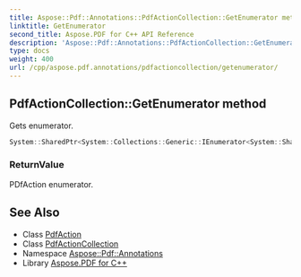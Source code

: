 ```yaml
---
title: Aspose::Pdf::Annotations::PdfActionCollection::GetEnumerator method
linktitle: GetEnumerator
second_title: Aspose.PDF for C++ API Reference
description: 'Aspose::Pdf::Annotations::PdfActionCollection::GetEnumerator method. Gets enumerator in C++.'
type: docs
weight: 400
url: /cpp/aspose.pdf.annotations/pdfactioncollection/getenumerator/
---
```

## PdfActionCollection::GetEnumerator method


Gets enumerator.

```cpp
System::SharedPtr<System::Collections::Generic::IEnumerator<System::SharedPtr<PdfAction>>> Aspose::Pdf::Annotations::PdfActionCollection::GetEnumerator() override
```


### ReturnValue

PDfAction enumerator.

## See Also

* Class [PdfAction](../../pdfaction/)
* Class [PdfActionCollection](../)
* Namespace [Aspose::Pdf::Annotations](../../)
* Library [Aspose.PDF for C++](../../../)
